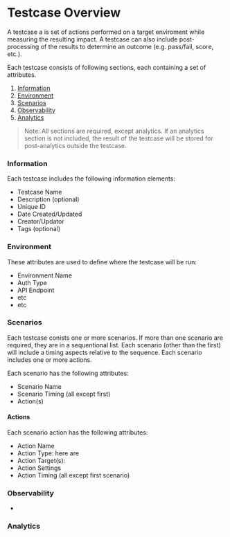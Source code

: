 # Testcase Overview
A testcase a is set of actions performed on a target enviroment while measuring the resulting impact. A testcase can also include post-processing of the results to determine an outcome (e.g. pass/fail, score, etc.).

 Each testcase consists of following sections, each containing a set of attributes. 

1. [Information](#information)
2. [Environment](#environment)
3. [Scenarios](#scenarios)
4. [Observability](#observability)
5. [Analytics](#analytics)

> Note: All sections are required, except analytics.  If an analytics section is not included, the result of the testcase will be stored for post-analytics outside the testcase.

### Information
Each testcase includes the following information elements:

- Testcase Name
- Description (optional)
- Unique ID
- Date Created/Updated
- Creator/Updator
- Tags (optional)

### Environment
These attributes are used to define where the testcase will be run:
- Environment Name
- Auth Type
- API Endpoint
- etc
- etc

### Scenarios
Each testcase conists one or more scenarios. If more than one scenario are required, they are in a sequentional list. Each scenario (other than the first) will include a timing aspects relative to the sequence. Each scenario includes one or more actions.

Each scenario has the following attributes:
- Scenario Name
- Scenario Timing (all except first)
- Action(s)

#### Actions
Each scenario action has the following attributes:
- Action Name
- Action Type: here are 
- Action Target(s):
- Action Settings
- Action Timing (all except first scenario)

### Observability

- 

### Analytics
  
